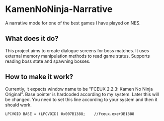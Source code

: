 # KamenNoNinja-Narrative
A narrative mode for one of the best games I have played on NES.

## What does it do?
This project aims to create dialogue screens for boss matches.
It uses external memory manipulation methods to read game status.
Supports reading boss state and spawning bosses.

## How to make it work?
Currently, it expects window name to be "FCEUX 2.2.3: Kamen No Ninja Original".
Base pointer is hardcoded according to my system. Later this will be changed.
You need to set this line according to your system and then it should work.
```
LPCVOID BASE = (LPCVOID) 0x007B1388;	//fceux.exe+3B1388
```
